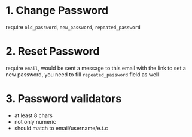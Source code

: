 # 1. Change Password
require `old_password`, `new_password`, `repeated_password`
# 2. Reset Password
require `email`, would be sent a message to this email with the link to set a new password, you need to fill `repeated_password` field as well
# 3. Password validators
 - at least 8 chars
 - not only numeric
 - should match to email/username/e.t.c
